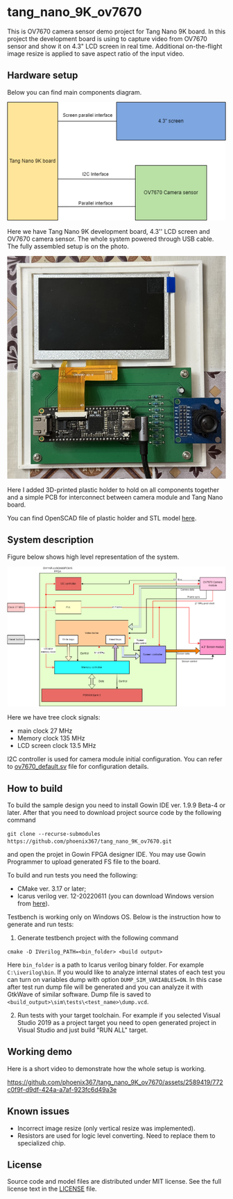 # tang_nano_9K_ov7670
This is OV7670 camera sensor demo project for Tang Nano 9K board. In this
project the development board is using to capture video from OV7670 sensor
and show it on 4.3" LCD screen in real time. Additional on-the-flight image
resize is applied to save aspect ratio of the input video.

## Hardware setup
Below you can find main components diagram.

![Components diagram](./doc/images/main_components.drawio.png "Title")

Here we have Tang Nano 9K development board, 4.3'' LCD screen and OV7670 camera sensor.
The whole system powered through USB cable. The fully assembled setup is on the photo.

![Board photo](./doc/images/board_photo.jpg "Board photo")

Here I added 3D-printed plastic holder to hold on all components together and
a simple PCB for interconnect between camera module and Tang Nano board.

You can find OpenSCAD file of plastic holder and STL model [here](physical).


## System description

Figure below shows high level representation of the system.

![System components](./doc/images/system_structure.drawio.png)

Here we have tree clock signals:
* main clock 27 MHz
* Memory clock 135 MHz
* LCD screen clock 13.5 MHz

I2C controller is used for camera module initial configuration. You can refer
to [ov7670_default.sv](src/ov7670_default.sv) file for configuration details.

## How to build

To build the sample design you need to install Gowin IDE ver. 1.9.9 Beta-4 or
later. After that you need to download project source code by the following command

`
git clone --recurse-submodules https://github.com/phoenix367/tang_nano_9K_ov7670.git
`

and open the projet in Gowin FPGA designer IDE. You may use Gowin Programmer to upload generated FS file
to the board.

To build and run tests you need the following:
* CMake ver. 3.17 or later;
* Icarus verilog ver. 12-20220611 (you can download Windows version from [here](https://bleyer.org/icarus/iverilog-v12-20220611-x64_setup.exe)).

Testbench is working only on Windows OS. Below is the instruction how to generate and run tests:
1. Generate testbench project with the following command

`
cmake -D IVerilog_PATH=<bin_folder> <build output>
`

Here `bin_folder` is a path to Icarus verilog binary folder.
For example `C:\iverilog\bin`. If you would like to analyze internal states of each test
you can turn on variables dump with option `DUMP_SIM_VARIABLES=ON`. In this case after test
run dump file will be generated and you can analyze it with GtkWave of similar software. Dump file
is saved to `<build_output>\sim\tests\<test_name>\dump.vcd`.

2. Run tests with your target toolchain. For example if you selected Visual Studio 2019 as a project target
you need to open generated project in Visual Studio and just build "RUN ALL" target.

## Working demo

Here is a short video to demonstrate how the whole setup is working.

https://github.com/phoenix367/tang_nano_9K_ov7670/assets/2589419/772c0f9f-d9df-424a-a7af-923fc6d49a3e

## Known issues

* Incorrect image resize (only vertical resize was implemented).
* Resistors are used for logic level converting. Need to replace them to specialized chip.

## License

Source code and model files are distributed under MIT license. See the full license
text in the [LICENSE](LICENSE) file.
